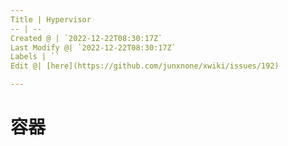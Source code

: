 ```yaml
---
Title | Hypervisor
-- | --
Created @ | `2022-12-22T08:30:17Z`
Last Modify @| `2022-12-22T08:30:17Z`
Labels | ``
Edit @| [here](https://github.com/junxnone/xwiki/issues/192)

---
```

# 容器
